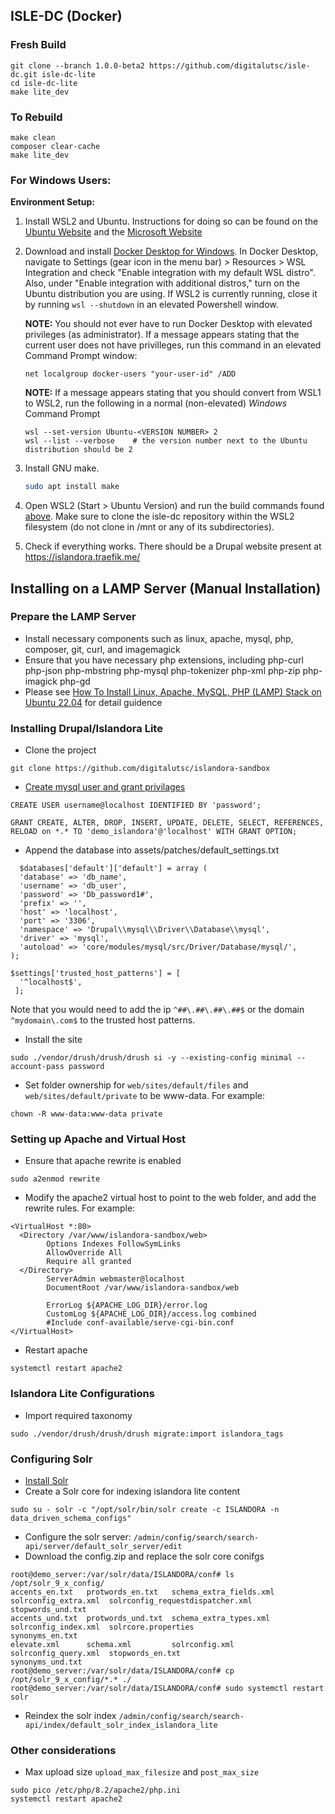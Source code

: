 ## ISLE-DC (Docker)
### Fresh Build
```
git clone --branch 1.0.0-beta2 https://github.com/digitalutsc/isle-dc.git isle-dc-lite
cd isle-dc-lite
make lite_dev
```

### To Rebuild
```
make clean
composer clear-cache 
make lite_dev
```

### For Windows Users:

__Environment Setup:__

1. Install WSL2 and Ubuntu. Instructions for doing so can be found on the [Ubuntu Website](https://ubuntu.com/tutorials/install-ubuntu-on-wsl2-on-windows-11-with-gui-support#1-overview) and the [Microsoft Website](https://learn.microsoft.com/en-us/windows/wsl/install)

1. Download and install [Docker Desktop for Windows](https://docs.docker.com/desktop/install/windows-install/). In Docker Desktop, navigate to Settings (gear icon in the menu bar) > Resources > WSL Integration and check "Enable integration with my default WSL distro". Also, under "Enable integration with additional distros," turn on the Ubuntu distribution you are using. If WSL2 is currently running, close it by running `wsl --shutdown` in an elevated Powershell window. 
    
    **NOTE:** You should not ever have to run Docker Desktop with elevated privileges (as administrator). If a message appears stating that the current user does not have privilleges, run this command in an elevated Command Prompt window: 
    ```
    net localgroup docker-users "your-user-id" /ADD
    ```

    **NOTE:** If a message appears stating that you should convert from WSL1 to WSL2, run the following in a normal (non-elevated) *Windows* Command Prompt
    ```
    wsl --set-version Ubuntu-<VERSION NUMBER> 2
    wsl --list --verbose    # the version number next to the Ubuntu distribution should be 2
    ```

1. Install GNU make.
    ```bash
    sudo apt install make
    ```

1. Open WSL2 (Start > Ubuntu Version) and run the build commands found [above](#isle-dc-docker). Make sure to clone the isle-dc repository within the WSL2 filesystem (do not clone in /mnt or any of its subdirectories). 

1. Check if everything works. There should be a Drupal website present at https://islandora.traefik.me/

## Installing on a LAMP Server (Manual Installation)
### Prepare the LAMP Server
* Install necessary components such as linux, apache, mysql, php, composer, git,  curl, and imagemagick
* Ensure that you have necessary php extensions, including php-curl php-json php-mbstring php-mysql php-tokenizer php-xml php-zip php-imagick php-gd 
* Please see [How To Install Linux, Apache, MySQL, PHP (LAMP) Stack on Ubuntu 22.04](https://www.digitalocean.com/community/tutorials/how-to-install-linux-apache-mysql-php-lamp-stack-on-ubuntu-22-04) for detail guidence

### Installing Drupal/Islandora Lite

* Clone the project
```
git clone https://github.com/digitalutsc/islandora-sandbox
```

* [Create mysql user and grant privilages](https://www.drupal.org/docs/getting-started/installing-drupal/create-a-database)
```
CREATE USER username@localhost IDENTIFIED BY 'password';
```
```
GRANT CREATE, ALTER, DROP, INSERT, UPDATE, DELETE, SELECT, REFERENCES, RELOAD on *.* TO 'demo_islandora'@'localhost' WITH GRANT OPTION;
```
 
* Append the database into assets/patches/default_settings.txt

```
  $databases['default']['default'] = array (
  'database' => 'db_name',
  'username' => 'db_user',
  'password' => 'Db_password1#',
  'prefix' => '',
  'host' => 'localhost',
  'port' => '3306',
  'namespace' => 'Drupal\\mysql\\Driver\\Database\\mysql',
  'driver' => 'mysql',
  'autoload' => 'core/modules/mysql/src/Driver/Database/mysql/',
);

$settings['trusted_host_patterns'] = [
  '^localhost$',
 ];

```

Note that you would need to add the ip `^##\.##\.##\.##$` or the domain `^mydomain\.com$` to the trusted host patterns.

* Install the site
```
sudo ./vendor/drush/drush/drush si -y --existing-config minimal --account-pass password
```

* Set folder ownership for `web/sites/default/files` and `web/sites/default/private` to be www-data. For example:
```
chown -R www-data:www-data private
```

### Setting up Apache and Virtual Host

* Ensure that apache rewrite is enabled
```
sudo a2enmod rewrite
```

* Modify the apache2 virtual host to point to the web folder, and add the rewrite rules.  For example:

```
<VirtualHost *:80>
  <Directory /var/www/islandora-sandbox/web>
        Options Indexes FollowSymLinks
        AllowOverride All
        Require all granted
  </Directory>
        ServerAdmin webmaster@localhost
        DocumentRoot /var/www/islandora-sandbox/web

        ErrorLog ${APACHE_LOG_DIR}/error.log
        CustomLog ${APACHE_LOG_DIR}/access.log combined
        #Include conf-available/serve-cgi-bin.conf
</VirtualHost>

```

* Restart apache
```
systemctl restart apache2
```

### Islandora Lite Configurations

* Import required taxonomy
```
sudo ./vendor/drush/drush/drush migrate:import islandora_tags
```

### Configuring Solr
* [Install Solr](https://tecadmin.net/how-to-install-apache-solr-on-ubuntu-22-04/)
* Create a Solr core for indexing islandora lite content
```
sudo su - solr -c "/opt/solr/bin/solr create -c ISLANDORA -n data_driven_schema_configs"
```
* Configure the solr server: `/admin/config/search/search-api/server/default_solr_server/edit`
* Download the config.zip and replace the solr core conifgs

```
root@demo_server:/var/solr/data/ISLANDORA/conf# ls /opt/solr_9_x_config/
accents_en.txt   protwords_en.txt   schema_extra_fields.xml  solrconfig_extra.xml  solrconfig_requestdispatcher.xml  stopwords_und.txt
accents_und.txt  protwords_und.txt  schema_extra_types.xml   solrconfig_index.xml  solrcore.properties               synonyms_en.txt
elevate.xml      schema.xml         solrconfig.xml           solrconfig_query.xml  stopwords_en.txt                  synonyms_und.txt
root@demo_server:/var/solr/data/ISLANDORA/conf# cp /opt/solr_9_x_config/*.* ./
root@demo_server:/var/solr/data/ISLANDORA/conf# sudo systemctl restart solr
```
* Reindex the solr index `/admin/config/search/search-api/index/default_solr_index_islandora_lite`

### Other considerations
* Max upload size `upload_max_filesize` and `post_max_size`
```
sudo pico /etc/php/8.2/apache2/php.ini
systemctl restart apache2
```
